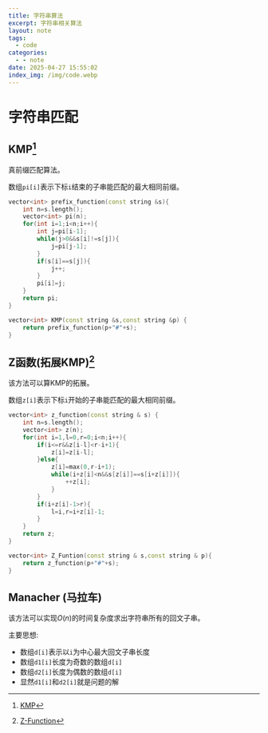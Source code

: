 ```yaml
---
title: 字符串算法
excerpt: 字符串相关算法
layout: note
tags:
  - code
categories:
  - - note
date: 2025-04-27 15:55:02
index_img: /img/code.webp
---
```


# 字符串匹配

## KMP[^1]

真前缀匹配算法。

数组`pi[i]`表示下标`i`结束的子串能匹配的最大相同前缀。

``` C++
vector<int> prefix_function(const string &s){
	int n=s.length();
	vector<int> pi(n);
	for(int i=1;i<n;i++){
		int j=pi[i-1];
		while(j>0&&s[i]!=s[j]){
			j=pi[j-1];
		}
		if(s[i]==s[j]){
			j++;
		}
		pi[i]=j;
	}
	return pi;
}

vector<int> KMP(const string &s,const string &p) {
	return prefix_function(p+"#"+s);
}

```

## Z函数(拓展KMP)[^2]

该方法可以算KMP的拓展。

数组`z[i]`表示下标`i`开始的子串能匹配的最大相同前缀。

``` C++
vector<int> z_function(const string & s) {
	int n=s.length();
	vector<int> z(n);
	for(int i=1,l=0,r=0;i<n;i++){
		if(i<=r&&z[i-l]<r-i+1){
			z[i]=z[i-l];
		}else{
			z[i]=max(0,r-i+1);
			while(i+z[i]<n&&s[z[i]]==s[i+z[i]]){
				++z[i];
			}
		}
		if(i+z[i]-1>r){
			l=i,r=i+z[i]-1;
		}
	}
	return z;
}

vector<int> Z_Funtion(const string & s,const string & p){
	return z_function(p+"#"+s);
}
```

## Manacher (马拉车)

该方法可以实现$O(n)$的时间复杂度求出字符串所有的回文子串。

主要思想:
 - 数组`d[i]`表示以`i`为中心最大回文子串长度
 - 数组`d1[i]`长度为奇数的数组`d[i]`
 - 数组`d2[i]`长度为偶数的数组`d[i]`
 - 显然`d1[i]`和`d2[i]`就是问题的解


[^1]:[KMP](https://oi-wiki.org/string/kmp/)
[^2]:[Z-Function](https://oi-wiki.org/string/z-func/)